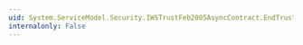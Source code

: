 ```yaml
---
uid: System.ServiceModel.Security.IWSTrustFeb2005AsyncContract.EndTrustFeb2005Validate(System.IAsyncResult)
internalonly: False
---
```

